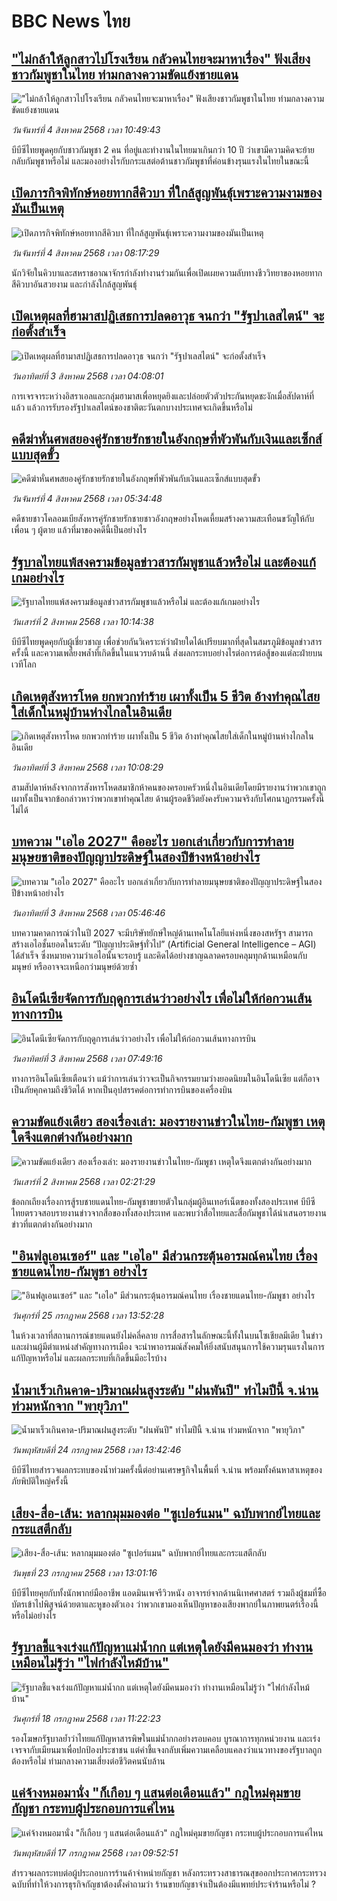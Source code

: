 # BBC News ไทย## ["ไม่กล้าให้ลูกสาวไปโรงเรียน กลัวคนไทยจะมาหาเรื่อง" ฟังเสียงชาวกัมพูชาในไทย ท่ามกลางความขัดแย้งชายแดน](https://www.bbc.com/thai/articles/c0ql09z8zkvo?at_medium=RSS&at_campaign=rss?at_campaign=githubrss)!["ไม่กล้าให้ลูกสาวไปโรงเรียน กลัวคนไทยจะมาหาเรื่อง" ฟังเสียงชาวกัมพูชาในไทย ท่ามกลางความขัดแย้งชายแดน](https://ichef.bbci.co.uk/ace/ws/240/cpsprodpb/2f9d/live/de5e9ec0-6e99-11f0-af20-030418be2ca5.jpg)_วันจันทร์ที่ 4 สิงหาคม 2568 เวลา 10:49:43_บีบีซีไทยพูดคุยกับชาวกัมพูชา 2 คน ที่อยู่และทำงานในไทยมาเกินกว่า 10 ปี ว่าเขามีความคิดจะย้ายกลับกัมพูชาหรือไม่ และมองอย่างไรกับกระแสต่อต้านชาวกัมพูชาที่ค่อนข้างรุนแรงในไทยในขณะนี้## [เปิดภารกิจพิทักษ์หอยทากสีคิวบา ที่ใกล้สูญพันธุ์เพราะความงามของมันเป็นเหตุ](https://www.bbc.com/thai/articles/cn5e2k6zdgdo?at_medium=RSS&at_campaign=rss?at_campaign=githubrss)![เปิดภารกิจพิทักษ์หอยทากสีคิวบา ที่ใกล้สูญพันธุ์เพราะความงามของมันเป็นเหตุ](https://ichef.bbci.co.uk/ace/ws/240/cpsprodpb/3d67/live/8dec6500-6ed3-11f0-ad0c-035b9044855d.jpg)_วันจันทร์ที่ 4 สิงหาคม 2568 เวลา 08:17:29_นักวิจัยในคิวบาและสหราชอาณาจักรกำลังทำงานร่วมกันเพื่อเปิดเผยความลับทางชีววิทยาของหอยทากสีคิวบาอันสวยงาม และกำลังใกล้สูญพันธุ์## [เปิดเหตุผลที่ฮามาสปฏิเสธการปลดอาวุธ จนกว่า "รัฐปาเลสไตน์" จะก่อตั้งสำเร็จ](https://www.bbc.com/thai/articles/c98ly234prjo?at_medium=RSS&at_campaign=rss?at_campaign=githubrss)![เปิดเหตุผลที่ฮามาสปฏิเสธการปลดอาวุธ จนกว่า "รัฐปาเลสไตน์" จะก่อตั้งสำเร็จ](https://ichef.bbci.co.uk/ace/ws/240/cpsprodpb/bccd/live/da2d7ce0-6fc5-11f0-8ffe-3df81ff67cb1.png)_วันอาทิตย์ที่ 3 สิงหาคม 2568 เวลา 04:08:01_การเจรจาระหว่างอิสราเอลและกลุ่มฮามาสเพื่อหยุดยิงและปล่อยตัวตัวประกันหยุดชะงักเมื่อสัปดาห์ที่แล้ว แล้วการรับรองรัฐปาเลสไตน์ของชาติตะวันตกบางประเทศจะเกิดขึ้นหรือไม่## [คดีฆ่าหั่นศพสยองคู่รักชายรักชายในอังกฤษที่พัวพันกับเงินและเซ็กส์แบบสุดขั้ว](https://www.bbc.com/thai/articles/ckgyz7wg4l5o?at_medium=RSS&at_campaign=rss?at_campaign=githubrss)![คดีฆ่าหั่นศพสยองคู่รักชายรักชายในอังกฤษที่พัวพันกับเงินและเซ็กส์แบบสุดขั้ว](https://ichef.bbci.co.uk/ace/ws/240/cpsprodpb/8357/live/18b28720-6234-11f0-b903-f515e3045d80.jpg)_วันจันทร์ที่ 4 สิงหาคม 2568 เวลา 05:34:48_คดีชายชาวโคลอมเบียสังหารคู่รักชายรักชายชาวอังกฤษอย่างโหดเหี้ยมสร้างความสะเทือนขวัญให้กับเพื่อน ๆ ผู้ตาย แล้วที่มาของคดีนี้เป็นอย่างไร## [รัฐบาลไทยแพ้สงครามข้อมูลข่าวสารกัมพูชาแล้วหรือไม่ และต้องแก้เกมอย่างไร](https://www.bbc.com/thai/articles/cvgn9vln435o?at_medium=RSS&at_campaign=rss?at_campaign=githubrss)![รัฐบาลไทยแพ้สงครามข้อมูลข่าวสารกัมพูชาแล้วหรือไม่ และต้องแก้เกมอย่างไร](https://ichef.bbci.co.uk/ace/ws/240/cpsprodpb/5bec/live/4c94aa70-6f7a-11f0-af20-030418be2ca5.jpg)_วันเสาร์ที่ 2 สิงหาคม 2568 เวลา 10:14:38_บีบีซีไทยพูดคุยกับผู้เชี่ยวชาญ เพื่อช่วยกันวิเคราะห์ว่าฝ่ายใดได้เปรียบมากที่สุดในสมรภูมิข้อมูลข่าวสารครั้งนี้ และความเพลี่ยงพล้ำที่เกิดขึ้นในแนวรบด้านนี้ ส่งผลกระทบอย่างไรต่อการต่อสู้ของแต่ละฝ่ายบนเวทีโลก## [เกิดเหตุสังหารโหด ยกพวกทำร้าย เผาทั้งเป็น 5 ชีวิต อ้างทำคุณไสยใส่เด็กในหมู่บ้านห่างไกลในอินเดีย](https://www.bbc.com/thai/articles/c04rnkr920eo?at_medium=RSS&at_campaign=rss?at_campaign=githubrss)![เกิดเหตุสังหารโหด ยกพวกทำร้าย เผาทั้งเป็น 5 ชีวิต อ้างทำคุณไสยใส่เด็กในหมู่บ้านห่างไกลในอินเดีย](https://ichef.bbci.co.uk/ace/ws/240/cpsprodpb/2967/live/316c98d0-690c-11f0-89ea-4d6f9851f623.png)_วันอาทิตย์ที่ 3 สิงหาคม 2568 เวลา 10:08:29_สามสัปดาห์หลังจากการสังหารโหดสมาชิกห้าคนของครอบครัวหนึ่งในอินเดียโดยมีรายงานว่าพวกเขาถูกเผาทั้งเป็นจากข้อกล่าวหาว่าพวกเขาทำคุณไสย ด้านผู้รอดชีวิตยังคงรับความจริงกับโศกนาฏกรรมครั้งนี้ไม่ได้## [บทความ "เอไอ 2027" คืออะไร บอกเล่าเกี่ยวกับการทำลายมนุษยชาติของปัญญาประดิษฐ์ในสองปีข้างหน้าอย่างไร](https://www.bbc.com/thai/articles/c9vdm2p7lv3o?at_medium=RSS&at_campaign=rss?at_campaign=githubrss)![บทความ "เอไอ 2027" คืออะไร บอกเล่าเกี่ยวกับการทำลายมนุษยชาติของปัญญาประดิษฐ์ในสองปีข้างหน้าอย่างไร](https://ichef.bbci.co.uk/ace/ws/240/cpsprodpb/276a/live/c1edb390-6e38-11f0-8dbd-f3d32ebd3327.png)_วันอาทิตย์ที่ 3 สิงหาคม 2568 เวลา 05:46:46_บทความคาดการณ์ว่าในปี 2027 จะมีบริษัทยักษ์ใหญ่ด้านเทคโนโลยีแห่งหนึ่งของสหรัฐฯ สามารถสร้างเอไอชั้นยอดในระดับ “ปัญญาประดิษฐ์ทั่วไป” (Artificial General Intelligence – AGI) ได้สำเร็จ ซึ่งหมายความว่าเอไอนั้นจะรอบรู้ และคิดได้อย่างชาญฉลาดครอบคลุมทุกด้านเหมือนกับมนุษย์ หรืออาจจะเหนือกว่ามนุษย์ด้วยซ้ำ## [อินโดนีเซียจัดการกับฤดูการเล่นว่าวอย่างไร เพื่อไม่ให้ก่อกวนเส้นทางการบิน](https://www.bbc.com/thai/articles/c754zyq43yro?at_medium=RSS&at_campaign=rss?at_campaign=githubrss)![อินโดนีเซียจัดการกับฤดูการเล่นว่าวอย่างไร เพื่อไม่ให้ก่อกวนเส้นทางการบิน](https://ichef.bbci.co.uk/ace/ws/240/cpsprodpb/5fb0/live/88ccf000-6e95-11f0-8dbd-f3d32ebd3327.jpg)_วันอาทิตย์ที่ 3 สิงหาคม 2568 เวลา 07:49:16_ทางการอินโดนีเซียเตือนว่า แม้ว่าการเล่นว่าวจะเป็นกิจกรรมยามว่างยอดนิยมในอินโดนีเซีย แต่ก็อาจเป็นภัยคุกคามถึงชีวิตได้ หากเป็นอุปสรรคต่อการทำการบินของเครื่องบิน## [ความขัดแย้งเดียว สองเรื่องเล่า: มองรายงานข่าวในไทย-กัมพูชา เหตุใดจึงแตกต่างกันอย่างมาก](https://www.bbc.com/thai/articles/ckgj9nj8q2yo?at_medium=RSS&at_campaign=rss?at_campaign=githubrss)![ความขัดแย้งเดียว สองเรื่องเล่า: มองรายงานข่าวในไทย-กัมพูชา เหตุใดจึงแตกต่างกันอย่างมาก](https://ichef.bbci.co.uk/ace/ws/240/cpsprodpb/c720/live/35ac2d10-6f48-11f0-af20-030418be2ca5.jpg)_วันเสาร์ที่ 2 สิงหาคม 2568 เวลา 02:21:29_ข้อถกเถียงเรื่องการสู้รบชายแดนไทย-กัมพูชาขยายตัวในกลุ่มผู้อินเทอร์เน็ตของทั้งสองประเทศ บีบีซีไทยตรวจสอบรายงานข่าวจากสื่อของทั้งสองประเทศ และพบว่าสื่อไทยและสื่อกัมพูชาได้นำเสนอรายงานข่าวที่แตกต่างกันอย่างมาก## ["อินฟลูเอนเซอร์" และ "เอไอ" มีส่วนกระตุ้นอารมณ์คนไทย เรื่องชายแดนไทย-กัมพูชา อย่างไร](https://www.bbc.com/thai/articles/cj0m0d7gm88o?at_medium=RSS&at_campaign=rss?at_campaign=githubrss)!["อินฟลูเอนเซอร์" และ "เอไอ" มีส่วนกระตุ้นอารมณ์คนไทย เรื่องชายแดนไทย-กัมพูชา อย่างไร](https://ichef.bbci.co.uk/ace/ws/240/cpsprodpb/f22e/live/76f14110-695e-11f0-89ea-4d6f9851f623.jpg)_วันศุกร์ที่ 25 กรกฎาคม 2568 เวลา 13:52:28_ในห้วงเวลาที่สถานการณ์ชายแดนยังไม่คลี่คลาย การสื่อสารในลักษณะนี้ทั้งในบนโซเชียลมีเดีย ในข่าว และผ่านผู้มีตำแหน่งสำคัญทางการเมือง จะนำพาอารมณ์สังคมให้ยิ่งสนับสนุนการใช้ความรุนแรงในการแก้ปัญหาหรือไม่ และผลกระทบที่เกิดขึ้นมีอะไรบ้าง## [น้ำมาเร็วเกินคาด-ปริมาณฝนสูงระดับ "ฝนพันปี" ทำไมปีนี้ จ.น่าน ท่วมหนักจาก "พายุวิภา"](https://www.bbc.com/thai/articles/c3ene8x44yno?at_medium=RSS&at_campaign=rss?at_campaign=githubrss)![น้ำมาเร็วเกินคาด-ปริมาณฝนสูงระดับ "ฝนพันปี" ทำไมปีนี้ จ.น่าน ท่วมหนักจาก "พายุวิภา"](https://ichef.bbci.co.uk/ace/ws/240/cpsprodpb/6acf/live/6eba5ce0-68b2-11f0-af20-030418be2ca5.jpg)_วันพฤหัสบดีที่ 24 กรกฎาคม 2568 เวลา 13:42:46_บีบีซีไทยสำรวจผลกระทบของน้ำท่วมครั้งนี้ต่อย่านเศรษฐกิจในพื้นที่ จ.น่าน พร้อมทั้งค้นหาสาเหตุของภัยพิบัติใหญ่ครั้งนี้## [เสียง-สื่อ-เส้น: หลากมุมมองต่อ "ซูเปอร์แมน" ฉบับพากย์ไทยและกระแสตีกลับ](https://www.bbc.com/thai/articles/cvgnj92pnlxo?at_medium=RSS&at_campaign=rss?at_campaign=githubrss)![เสียง-สื่อ-เส้น: หลากมุมมองต่อ "ซูเปอร์แมน" ฉบับพากย์ไทยและกระแสตีกลับ](https://ichef.bbci.co.uk/ace/ws/240/cpsprodpb/bb38/live/df77d270-663f-11f0-89ea-4d6f9851f623.jpg)_วันพุธที่ 23 กรกฎาคม 2568 เวลา 13:01:16_บีบีซีไทยคุยกับทั้งนักพากย์มืออาชีพ แอดมินเพจรีวิวหนัง อาจารย์จากด้านนิเทศศาสตร์ รวมถึงผู้ชมที่ซื้อบัตรเข้าไปพิสูจน์ด้วยตาและหูของตัวเอง ว่าพวกเขามองเห็นปัญหาของเสียงพากย์ในภาพยนตร์เรื่องนี้หรือไม่อย่างไร## [รัฐบาลชี้แจงเร่งแก้ปัญหาแม่น้ำกก แต่เหตุใดยังมีคนมองว่า ทำงานเหมือนไม่รู้ว่า "ไฟกำลังไหม้บ้าน"](https://www.bbc.com/thai/articles/cd6g9wp43w9o?at_medium=RSS&at_campaign=rss?at_campaign=githubrss)![รัฐบาลชี้แจงเร่งแก้ปัญหาแม่น้ำกก แต่เหตุใดยังมีคนมองว่า ทำงานเหมือนไม่รู้ว่า "ไฟกำลังไหม้บ้าน"](https://ichef.bbci.co.uk/ace/ws/240/cpsprodpb/f1f1/live/1b6aa550-63c0-11f0-af20-030418be2ca5.jpg)_วันศุกร์ที่ 18 กรกฎาคม 2568 เวลา 11:22:23_รองโฆษกรัฐบาลย้ำว่าไทยแก้ปัญหาสารพิษในแม่น้ำกกอย่างรอบคอบ บูรณาการทุกหน่วยงาน และเร่งเจรจากับเมียนมาเพื่อปกป้องประชาชน แต่คำชี้แจงกลับเพิ่มความเคลือบแคลงว่าแนวทางของรัฐบาลถูกต้องหรือไม่ ท่ามกลางความเสี่ยงต่อชีวิตคนนับล้าน## [แค่จ้างหมอมานั่ง "ก็เกือบ ๆ แสนต่อเดือนแล้ว" กฎใหม่คุมขายกัญชา กระทบผู้ประกอบการแค่ไหน](https://www.bbc.com/thai/articles/cy0w644x4ego?at_medium=RSS&at_campaign=rss?at_campaign=githubrss)![แค่จ้างหมอมานั่ง "ก็เกือบ ๆ แสนต่อเดือนแล้ว" กฎใหม่คุมขายกัญชา กระทบผู้ประกอบการแค่ไหน](https://ichef.bbci.co.uk/ace/ws/240/cpsprodpb/92fa/live/14fb3c50-62b4-11f0-83d2-4f671b8c1523.jpg)_วันพฤหัสบดีที่ 17 กรกฎาคม 2568 เวลา 09:52:51_สำรวจผลกระทบต่อผู้ประกอบการร้านค้าจำหน่ายกัญชา หลังกระทรวงสาธารณสุขออกประกาศกระทรวงฉบับที่ทำให้วงการธุรกิจกัญชาต้องตั้งคำถามว่า ร้านขายกัญชาจำเป็นต้องมีแพทย์ประจำร้านหรือไม่ ?